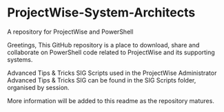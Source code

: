 # ProjectWise-System-Architects
A repository for ProjectWise and PowerShell

Greetings,
This GitHub repository is a place to download, share and collaborate on PowerShell code related to ProjectWise and its supporting systems.

Advanced Tips & Tricks SIG
Scripts used in the ProjectWise Administrator Advanced Tips & Tricks SIG can be found in the SIG Scripts folder, organised by session.

More information will be added to this readme as the repository matures.
